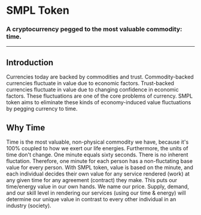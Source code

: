 # SMPL Token
### A cryptocurrency pegged to the most valuable commodity: time.
---

## Introduction
Currencies today are backed by commodities and trust. Commodity-backed currencies fluctuate in value due to economic factors. Trust-backed currencies fluctuate in value due to changing confidence in economic factors. These fluctuations are one of the core problems of currency. SMPL token aims to eliminate these kinds of economy-induced value fluctuations by pegging currency to time.

## Why Time
Time is the most valuable, non-physical commodity we have, because it's 100% coupled to how we exert our life energies. Furthermore, the units of time don't change. One minute equals sixty seconds. There is no inherent fluctation. Therefore, one minute for each person has a non-fluctating base value for every person. With SMPL token, value is based on the minute, and each individual decides their own value for any service rendered (work) at any given time for any agreement (contract) they make. This puts our time/energy value in our own hands. We name our price. Supply, demand, and our skill level in rendering our services (using our time & energy) will determine our unique value in contrast to every other individual in an industry (society).
